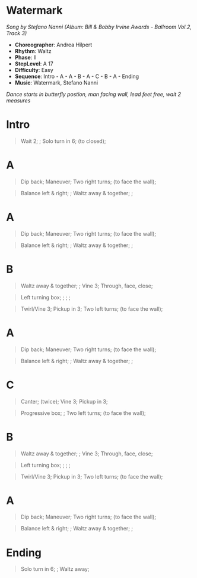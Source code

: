 # Watermark
*Song by Stefano Nanni (Album: Bill & Bobby Irvine Awards - Ballroom Vol.2, Track 3)*

* **Choreographer**: Andrea Hilpert
* **Rhythm**: Waltz
* **Phase**: II
* **StepLevel**: A 17
* **Difficulty**: Easy
* **Sequence**: Intro - A - A - B - A - C - B - A - Ending
* **Music**: Watermark, Stefano Nanni

*Dance starts in butterfly postion, man facing wall, lead feet free, wait 2 measures*

# Intro

> Wait 2; ; Solo turn in 6; (to closed);

# A

> Dip back; Maneuver; Two right turns; (to face the wall);

> Balance left & right; ; Waltz away & together; ;

# A

> Dip back; Maneuver; Two right turns; (to face the wall);

> Balance left & right; ; Waltz away & together; ;

# B

> Waltz away & together; ; Vine 3; Through, face, close;

> Left turning box; ; ; ;

> Twirl/Vine 3; Pickup in 3; Two left turns; (to face the wall);

# A

> Dip back; Maneuver; Two right turns; (to face the wall);

> Balance left & right; ; Waltz away & together; ;

# C

> Canter; (twice); Vine 3; Pickup in 3;

> Progressive box; ; Two left turns; (to face the wall);

# B

> Waltz away & together; ; Vine 3; Through, face, close;

> Left turning box; ; ; ;

> Twirl/Vine 3; Pickup in 3; Two left turns; (to face the wall);

# A

> Dip back; Maneuver; Two right turns; (to face the wall);

> Balance left & right; ; Waltz away & together; ;

# Ending

> Solo turn in 6; ; Waltz away;
